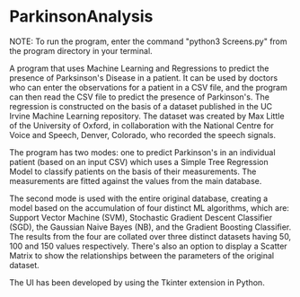 # ParkinsonAnalysis

NOTE: To run the program, enter the command "python3 Screens.py" from the program directory in your terminal. 

A program that uses Machine Learning and Regressions to predict the presence of Parksinson's Disease in a patient. It can be used by doctors who can enter the observations for a patient in a CSV file, and the program can then read the CSV file to predict the presence of Parkinson's. The regression is constructed on the basis of a dataset published in the UC Irvine Machine Learning repository. The dataset was created by Max Little of the University of Oxford, in collaboration with the National Centre for Voice and Speech, Denver, Colorado, who recorded the speech signals.

The program has two modes: one to predict Parkinson's in an individual patient (based on an input CSV) which uses a Simple Tree Regression Model to classify patients on the basis of their measurements. The measurements are fitted against the values from the main database. 

The second mode is used with the entire original database, creating a model based on the accumulation of four distinct ML algorithms, which are: Support Vector Machine (SVM), Stochastic Gradient Descent Classifier (SGD), the Gaussian Naive Bayes (NB), and the Gradient Boosting Classifier. The results from the four are collated over three distinct datasets having 50, 100 and 150 values respectively. There's also an option to display a Scatter Matrix to show the relationships between the parameters of the original dataset. 

The UI has been developed by using the Tkinter extension in Python. 
